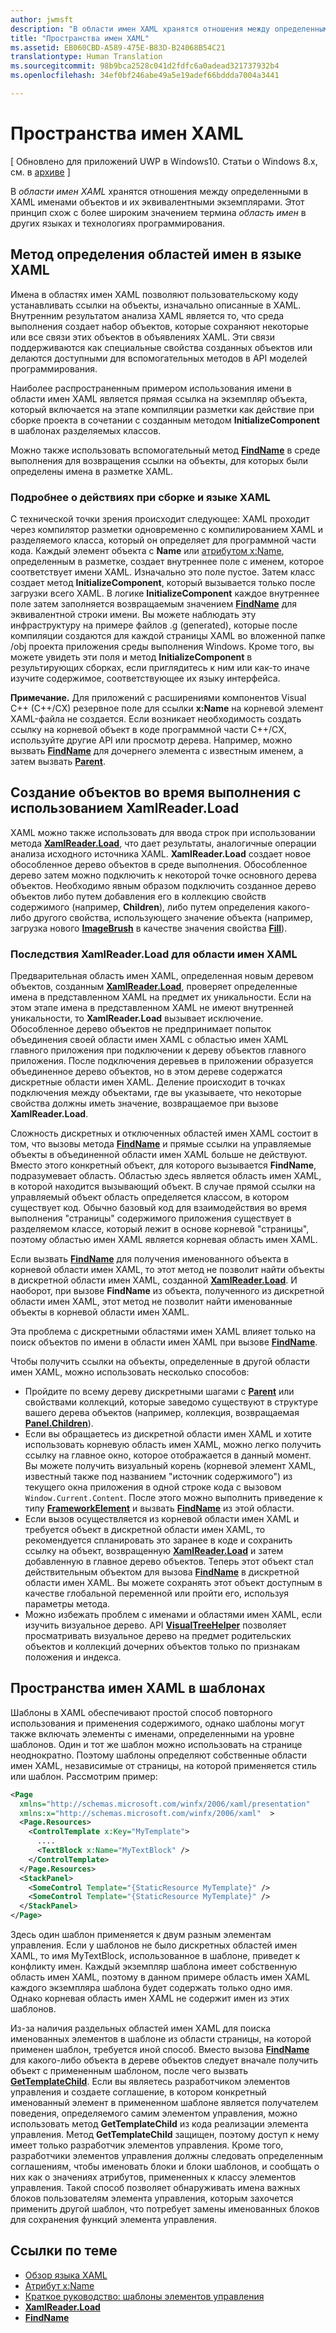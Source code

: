 ```yaml
---
author: jwmsft
description: "В области имен XAML хранятся отношения между определенными в XAML именами объектов и их эквивалентными экземплярами. Этот принцип схож с более широким значением термина &quot;область имен&quot; в других языках и технологиях программирования."
title: "Пространства имен XAML"
ms.assetid: EB060CBD-A589-475E-B83D-B24068B54C21
translationtype: Human Translation
ms.sourcegitcommit: 98b9bca2528c041d2fdfc6a0adead321737932b4
ms.openlocfilehash: 34ef0bf246abe49a5e19adef66bddda7004a3441

---
```


# Пространства имен XAML

\[ Обновлено для приложений UWP в Windows10. Статьи о Windows 8.x, см. в [архиве](http://go.microsoft.com/fwlink/p/?linkid=619132) \]

В *области имен XAML* хранятся отношения между определенными в XAML именами объектов и их эквивалентными экземплярами. Этот принцип схож с более широким значением термина *область имен* в других языках и технологиях программирования.

## Метод определения областей имен в языке XAML

Имена в областях имен XAML позволяют пользовательскому коду устанавливать ссылки на объекты, изначально описанные в XAML. Внутренним результатом анализа XAML является то, что среда выполнения создает набор объектов, которые сохраняют некоторые или все связи этих объектов в объявлениях XAML. Эти связи поддерживаются как специальные свойства созданных объектов или делаются доступными для вспомогательных методов в API моделей программирования.

Наиболее распространенным примером использования имени в области имен XAML является прямая ссылка на экземпляр объекта, который включается на этапе компиляции разметки как действие при сборке проекта в сочетании с созданным методом **InitializeComponent** в шаблонах разделяемых классов.

Можно также использовать вспомогательный метод [**FindName**](https://msdn.microsoft.com/library/windows/apps/br208715) в среде выполнения для возвращения ссылки на объекты, для которых были определены имена в разметке XAML.

### Подробнее о действиях при сборке и языке XAML

С технической точки зрения происходит следующее: XAML проходит через компилятор разметки одновременно с компилированием XAML и разделяемого класса, который он определяет для программной части кода. Каждый элемент объекта с **Name** или [атрибутом x:Name](x-name-attribute.md), определенным в разметке, создает внутреннее поле с именем, которое соответствует имени XAML. Изначально это поле пустое. Затем класс создает метод **InitializeComponent**, который вызывается только после загрузки всего XAML. В логике **InitializeComponent** каждое внутреннее поле затем заполняется возвращаемым значением [**FindName**](https://msdn.microsoft.com/library/windows/apps/br208715) для эквивалентной строки имени. Вы можете наблюдать эту инфраструктуру на примере файлов .g (generated), которые после компиляции создаются для каждой страницы XAML во вложенной папке /obj проекта приложения среды выполнения Windows. Кроме того, вы можете увидеть эти поля и метод **InitializeComponent** в результирующих сборках, если приглядитесь к ним или как-то иначе изучите содержимое, соответствующее их языку интерфейса.

**Примечание.** Для приложений с расширениями компонентов Visual C++ (C++/CX) резервное поле для ссылки **x:Name** на корневой элемент XAML-файла не создается. Если возникает необходимость создать ссылку на корневой объект в коде программной части C++/CX, используйте другие API или просмотр дерева. Например, можно вызвать [**FindName**](https://msdn.microsoft.com/library/windows/apps/br208715) для дочернего элемента с известным именем, а затем вызвать [**Parent**](https://msdn.microsoft.com/library/windows/apps/br208739).

## Создание объектов во время выполнения с использованием XamlReader.Load

XAML можно также использовать для ввода строк при использовании метода [**XamlReader.Load**](https://msdn.microsoft.com/library/windows/apps/br228048), что дает результаты, аналогичные операции анализа исходного источника XAML. **XamlReader.Load** создает новое обособленное дерево объектов в среде выполнения. Обособленное дерево затем можно подключить к некоторой точке основного дерева объектов. Необходимо явным образом подключить созданное дерево объектов либо путем добавления его в коллекцию свойств содержимого (например, **Children**), либо путем определения какого-либо другого свойства, использующего значение объекта (например, загрузка нового [**ImageBrush**](https://msdn.microsoft.com/library/windows/apps/br210101) в качестве значения свойства [**Fill**](https://msdn.microsoft.com/library/windows/apps/br243378)).

### Последствия XamlReader.Load для области имен XAML

Предварительная область имен XAML, определенная новым деревом объектов, созданным [**XamlReader.Load**](https://msdn.microsoft.com/library/windows/apps/br228048), проверяет определенные имена в представленном XAML на предмет их уникальности. Если на этом этапе имена в представленном XAML не имеют внутренней уникальности, то **XamlReader.Load** вызывает исключение. Обособленное дерево объектов не предпринимает попыток объединения своей области имен XAML с областью имен XAML главного приложения при подключении к дереву объектов главного приложения. После подключения деревьев в приложении образуется объединенное дерево объектов, но в этом дереве содержатся дискретные области имен XAML. Деление происходит в точках подключения между объектами, где вы указываете, что некоторые свойства должны иметь значение, возвращаемое при вызове **XamlReader.Load**.

Сложность дискретных и отключенных областей имен XAML состоит в том, что вызовы метода [**FindName**](https://msdn.microsoft.com/library/windows/apps/br208715) и прямые ссылки на управляемые объекты в объединенной области имен XAML больше не действуют. Вместо этого конкретный объект, для которого вызывается **FindName**, подразумевает область. Областью здесь является область имен XAML, в которой находится вызывающий объект. В случае прямой ссылки на управляемый объект область определяется классом, в котором существует код. Обычно базовый код для взаимодействия во время выполнения "страницы" содержимого приложения существует в разделяемом классе, который лежит в основе корневой "страницы", поэтому областью имен XAML является корневая область имен XAML.

Если вызвать [**FindName**](https://msdn.microsoft.com/library/windows/apps/br208715) для получения именованного объекта в корневой области имен XAML, то этот метод не позволит найти объекты в дискретной области имен XAML, созданной [**XamlReader.Load**](https://msdn.microsoft.com/library/windows/apps/br228048). И наоборот, при вызове **FindName** из объекта, полученного из дискретной области имен XAML, этот метод не позволит найти именованные объекты в корневой области имен XAML.

Эта проблема с дискретными областями имен XAML влияет только на поиск объектов по имени в области имен XAML при вызове [**FindName**](https://msdn.microsoft.com/library/windows/apps/br208715).

Чтобы получить ссылки на объекты, определенные в другой области имен XAML, можно использовать несколько способов:

-   Пройдите по всему дереву дискретными шагами с [**Parent**](https://msdn.microsoft.com/library/windows/apps/br208739) или свойствами коллекций, которые заведомо существуют в структуре вашего дерева объектов (например, коллекция, возвращаемая [**Panel.Children**](https://msdn.microsoft.com/library/windows/apps/br227514)).
-   Если вы обращаетесь из дискретной области имен XAML и хотите использовать корневую область имен XAML, можно легко получить ссылку на главное окно, которое отображается в данный момент. Вы можете получить визуальный корень (корневой элемент XAML, известный также под названием "источник содержимого") из текущего окна приложения в одной строке кода с вызовом `Window.Current.Content`. После этого можно выполнить приведение к типу [**FrameworkElement**](https://msdn.microsoft.com/library/windows/apps/br208706) и вызвать [**FindName**](https://msdn.microsoft.com/library/windows/apps/br208715) из этой области.
-   Если вызов осуществляется из корневой области имен XAML и требуется объект в дискретной области имен XAML, то рекомендуется спланировать это заранее в коде и сохранить ссылку на объект, возвращенную [**XamlReader.Load**](https://msdn.microsoft.com/library/windows/apps/br228048) и затем добавленную в главное дерево объектов. Теперь этот объект стал действительным объектом для вызова [**FindName**](https://msdn.microsoft.com/library/windows/apps/br208715) в дискретной области имен XAML. Вы можете сохранять этот объект доступным в качестве глобальной переменной или пройти его, используя параметры метода.
-   Можно избежать проблем с именами и областями имен XAML, если изучить визуальное дерево. API [**VisualTreeHelper**](https://msdn.microsoft.com/library/windows/apps/br243038) позволяет просматривать визуальное дерево на предмет родительских объектов и коллекций дочерних объектов только по признакам положения и индекса.

## Пространства имен XAML в шаблонах

Шаблоны в XAML обеспечивают простой способ повторного использования и применения содержимого, однако шаблоны могут также включать элементы с именами, определенными на уровне шаблонов. Один и тот же шаблон можно использовать на странице неоднократно. Поэтому шаблоны определяют собственные области имен XAML, независимые от страницы, на которой применяется стиль или шаблон. Рассмотрим пример:

```xml
<Page
  xmlns="http://schemas.microsoft.com/winfx/2006/xaml/presentation" 
  xmlns:x="http://schemas.microsoft.com/winfx/2006/xaml"  >
  <Page.Resources>
    <ControlTemplate x:Key="MyTemplate">
      ....
      <TextBlock x:Name="MyTextBlock" />
    </ControlTemplate>
  </Page.Resources>
  <StackPanel>
    <SomeControl Template="{StaticResource MyTemplate}" />
    <SomeControl Template="{StaticResource MyTemplate}" />
  </StackPanel>
</Page>
```

Здесь один шаблон применяется к двум разным элементам управления. Если у шаблонов не было дискретных областей имен XAML, то имя MyTextBlock, использованное в шаблоне, приведет к конфликту имен. Каждый экземпляр шаблона имеет собственную область имен XAML, поэтому в данном примере область имен XAML каждого экземпляра шаблона будет содержать только одно имя. Однако корневая область имен XAML не содержит имен из этих шаблонов.

Из-за наличия раздельных областей имен XAML для поиска именованных элементов в шаблоне из области страницы, на которой применен шаблон, требуется иной способ. Вместо вызова [**FindName**](https://msdn.microsoft.com/library/windows/apps/br208715) для какого-либо объекта в дереве объектов следует вначале получить объект с примененным шаблоном, после чего вызвать [**GetTemplateChild**](https://msdn.microsoft.com/library/windows/apps/br209416). Если вы являетесь разработчиком элементов управления и создаете соглашение, в котором конкретный именованный элемент в примененном шаблоне является получателем поведения, определяемого самим элементом управления, можно использовать метод **GetTemplateChild** из кода реализации элемента управления. Метод **GetTemplateChild** защищен, поэтому доступ к нему имеет только разработчик элементов управления. Кроме того, разработчики элементов управления должны следовать определенным соглашениям, чтобы именовать блоки и блоки шаблонов, и сообщать о них как о значениях атрибутов, примененных к классу элементов управления. Такой способ позволяет обнаруживать имена важных блоков пользователям элемента управления, которым захочется применить другой шаблон, что потребует замены именованных блоков для сохранения функций элемента управления.

## Ссылки по теме

* [Обзор языка XAML](xaml-overview.md)
* [Атрибут x:Name](x-name-attribute.md)
* [Краткое руководство: шаблоны элементов управления](https://msdn.microsoft.com/library/windows/apps/xaml/hh465374)
* [**XamlReader.Load**](https://msdn.microsoft.com/library/windows/apps/br228048)
* [**FindName**](https://msdn.microsoft.com/library/windows/apps/br208715)
 




<!--HONumber=Aug16_HO3-->



